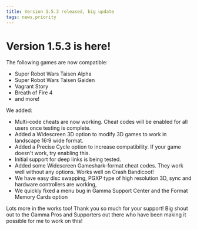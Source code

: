 ```yaml
---
title: Version 1.5.3 released, big update
tags: news,priority
---
```


# Version 1.5.3 is here!


The following games are now compatible:
- Super Robot Wars Taisen Alpha 
- Super Robot Wars Taisen Gaiden
- Vagrant Story 
- Breath of Fire 4
- and more!

We added:
- Multi-code cheats are now working. Cheat codes will be enabled for all users once testing is complete.
- Added a Widescreen 3D option to modify 3D games to work in landscape 16:9 wide format.
- Added a Precise Cycle option to increase compatibility. If your game doesn't work, try enabling this.
- Initial support for deep links is being tested.
- Added some Widescreen Gameshark-format cheat codes. They work well without any options. Works well on Crash Bandicoot!
- We have easy disc swapping, PGXP type of high resolution 3D, sync and hardware controllers are working, 
- We quickly fixed a menu bug in Gamma Support Center and the Format Memory Cards option

Lots more in the works too! Thank you so much for your support! Big shout out to the Gamma Pros and Supporters out there who have been making it possible for me to work on this!
